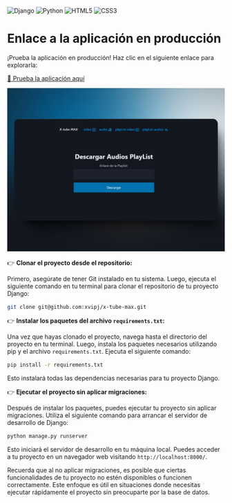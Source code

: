 ![Django](https://img.shields.io/badge/django-%23092E20.svg?style=for-the-badge&logo=django&logoColor=white) ![Python](https://img.shields.io/badge/python-3670A0?style=for-the-badge&logo=python&logoColor=ffdd54) ![HTML5](https://img.shields.io/badge/html5-%23E34F26.svg?style=for-the-badge&logo=html5&logoColor=white) ![CSS3](https://img.shields.io/badge/css3-%231572B6.svg?style=for-the-badge&logo=css3&logoColor=white)

# Enlace a la aplicación en producción

¡Prueba la aplicación en producción! Haz clic en el siguiente enlace para explorarla:

[🔗 Prueba la aplicación aquí](https://link.com)

![ui](image/ui.png)

👉 **Clonar el proyecto desde el repositorio:**

Primero, asegúrate de tener Git instalado en tu sistema. Luego, ejecuta el siguiente comando en tu terminal para clonar el repositorio de tu proyecto Django:

```bash
git clone git@github.com:xvipj/x-tube-max.git
```

👉 **Instalar los paquetes del archivo `requirements.txt`:**

Una vez que hayas clonado el proyecto, navega hasta el directorio del proyecto en tu terminal. Luego, instala los paquetes necesarios utilizando pip y el archivo `requirements.txt`. Ejecuta el siguiente comando:

```bash
pip install -r requirements.txt
```

Esto instalará todas las dependencias necesarias para tu proyecto Django.

👉 **Ejecutar el proyecto sin aplicar migraciones:**

Después de instalar los paquetes, puedes ejecutar tu proyecto sin aplicar migraciones. Utiliza el siguiente comando para arrancar el servidor de desarrollo de Django:

```bash
python manage.py runserver
```

Esto iniciará el servidor de desarrollo en tu máquina local. Puedes acceder a tu proyecto en un navegador web visitando `http://localhost:8000/`.

Recuerda que al no aplicar migraciones, es posible que ciertas funcionalidades de tu proyecto no estén disponibles o funcionen correctamente. Este enfoque es útil en situaciones donde necesitas ejecutar rápidamente el proyecto sin preocuparte por la base de datos.